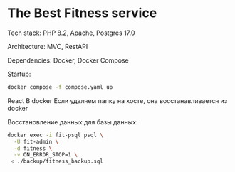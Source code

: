 # The Best Fitness service

Tech stack: PHP 8.2, Apache, Postgres 17.0

Architecture: MVC, RestAPI

Dependencies: Docker, Docker Compose

Startup:

```sh
docker compose -f compose.yaml up
```

React В docker
Если удаляем папку на хосте, она восстанавливается из docker

Восстановление данных для базы данных:

```sh
docker exec -i fit-psql psql \
  -U fit-admin \
  -d fitness \
  -v ON_ERROR_STOP=1 \
 < ./backup/fitness_backup.sql
```
